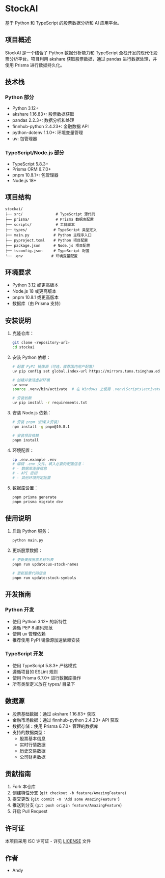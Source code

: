 # StockAI

基于 Python 和 TypeScript 的股票数据分析和 AI 应用平台。

## 项目概述

StockAI 是一个结合了 Python 数据分析能力和 TypeScript 全栈开发的现代化股票分析平台。项目利用 akshare 获取股票数据，通过 pandas 进行数据处理，并使用 Prisma 进行数据持久化。

## 技术栈

### Python 部分
- Python 3.12+
- akshare 1.16.83+: 股票数据获取
- pandas 2.2.3+: 数据分析和处理
- finnhub-python 2.4.23+: 金融数据 API
- python-dotenv 1.1.0+: 环境变量管理
- uv: 包管理器

### TypeScript/Node.js 部分
- TypeScript 5.8.3+
- Prisma ORM 6.7.0+
- pnpm 10.8.1+: 包管理器
- Node.js 18+

## 项目结构

```
stockai/
├── src/               # TypeScript 源代码
├── prisma/            # Prisma 数据库配置
├── scripts/           # 工具脚本
├── types/            # TypeScript 类型定义
├── main.py           # Python 主程序入口
├── pyproject.toml    # Python 项目配置
├── package.json      # Node.js 项目配置
├── tsconfig.json     # TypeScript 配置
└── .env             # 环境变量配置
```

## 环境要求

- Python 3.12 或更高版本
- Node.js 18 或更高版本
- pnpm 10.8.1 或更高版本
- 数据库（由 Prisma 支持）

## 安装说明

1. 克隆仓库：
   ```bash
   git clone <repository-url>
   cd stockai
   ```

2. 安装 Python 依赖：
   ```bash
   # 配置 PyPI 镜像源（可选，推荐国内用户配置）
   uv pip config set global.index-url https://mirrors.tuna.tsinghua.edu.cn/pypi/web/simple

   # 创建并激活虚拟环境
   uv venv
   source .venv/bin/activate  # 在 Windows 上使用 .venv\Scripts\activate

   # 安装依赖
   uv pip install -r requirements.txt
   ```

3. 安装 Node.js 依赖：
   ```bash
   # 安装 pnpm（如果未安装）
   npm install -g pnpm@10.8.1

   # 安装项目依赖
   pnpm install
   ```

4. 环境配置：
   ```bash
   cp .env.example .env
   # 编辑 .env 文件，填入必要的配置信息：
   # - 数据库连接信息
   # - API 密钥
   # - 其他环境特定配置
   ```

5. 数据库设置：
   ```bash
   pnpm prisma generate
   pnpm prisma migrate dev
   ```

## 使用说明

1. 启动 Python 服务：
   ```bash
   python main.py
   ```

2. 更新股票数据：
   ```bash
   # 更新美股股票名称列表
   pnpm run update:us-stock-names

   # 更新股票代码信息
   pnpm run update:stock-symbols
   ```

## 开发指南

### Python 开发

- 使用 Python 3.12+ 的新特性
- 遵循 PEP 8 编码规范
- 使用 uv 管理依赖
- 推荐使用 PyPI 镜像源加速依赖安装

### TypeScript 开发

- 使用 TypeScript 5.8.3+ 严格模式
- 遵循项目的 ESLint 规则
- 使用 Prisma 6.7.0+ 进行数据库操作
- 所有类型定义放在 types/ 目录下

## 数据源

- 股票基础数据：通过 akshare 1.16.83+ 获取
- 金融市场数据：通过 finnhub-python 2.4.23+ API 获取
- 数据存储：使用 Prisma 6.7.0+ 管理的数据库
- 支持的数据类型：
  - 股票基本信息
  - 实时行情数据
  - 历史交易数据
  - 公司财务数据

## 贡献指南

1. Fork 本仓库
2. 创建特性分支 (`git checkout -b feature/AmazingFeature`)
3. 提交更改 (`git commit -m 'Add some AmazingFeature'`)
4. 推送到分支 (`git push origin feature/AmazingFeature`)
5. 开启 Pull Request

## 许可证

本项目采用 ISC 许可证 - 详见 [LICENSE](LICENSE) 文件

## 作者

- Andy
